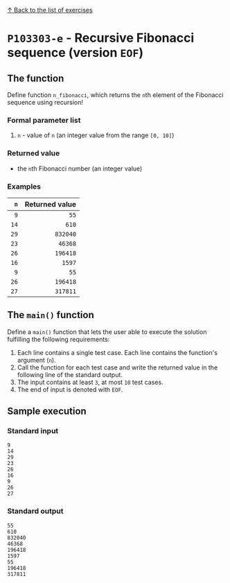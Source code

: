 
[↑ Back to the list of exercises](./README.md)

# `P103303-e` - Recursive Fibonacci sequence (version `EOF`)

## The function

Define function `n_fibonacci`, which returns the `n`th element of the Fibonacci sequence using recursion!

### Formal parameter list

1. `n` - value of `n` (an integer value from the range `[0, 10]`)

### Returned value

* the `n`th Fibonacci number (an integer value)

### Examples

| `n` | Returned value | 
| ---: | --: | 
| `9` | `55` | 
| `14` | `610` | 
| `29` | `832040` | 
| `23` | `46368` | 
| `26` | `196418` | 
| `16` | `1597` | 
| `9` | `55` | 
| `26` | `196418` | 
| `27` | `317811` | 

## The `main()` function

Define a `main()` function that lets the user able to execute the solution fulfilling the following requirements:

1. Each line contains a single test case. Each line contains the function's argument (`n`).
1. Call the function for each test case and write the returned value in the following line of the standard output.
1. The input contains at least `3`, at most `10` test cases.
1. The end of input is denoted with `EOF`.

## Sample execution

### Standard input

```
9
14
29
23
26
16
9
26
27
```

### Standard output

```
55
610
832040
46368
196418
1597
55
196418
317811
```